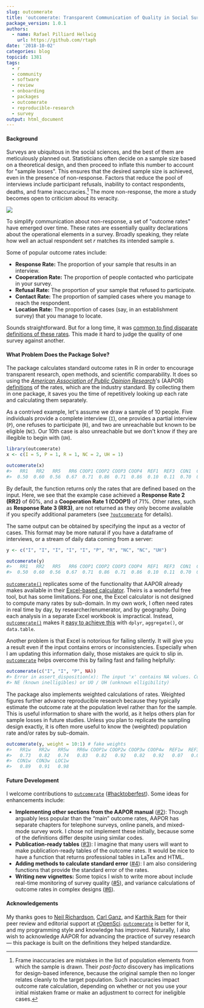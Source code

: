 ```yaml
---
slug: outcomerate
title: 'outcomerate: Transparent Communication of Quality in Social Surveys'
package_version: 1.0.1
authors:
  - name: Rafael Pilliard Hellwig
    url: https://github.com/rtaph
date: '2018-10-02'
categories: blog
topicid: 1381
tags:
  - r
  - community
  - software
  - review
  - onboarding
  - packages
  - outcomerate
  - reproducible-research
  - survey
output: html_document
---
```


#### Background

Surveys are ubiquitous in the social sciences, and the best of them are meticulously planned out. Statisticians often decide on a sample size based on a theoretical design, and then proceed to inflate this number to account for "sample losses". This ensures that the desired sample size is achieved, even in the presence of non-response. Factors that reduce the pool of interviews include participant refusals, inability to contact respondents, deaths, and frame inaccuracies.[^frame] The more non-response, the more a study becomes open to criticism about its veracity.

[^frame]: Frame inaccuracies are mistakes in the list of population elements from which the sample is drawn. Their _post-facto_ discovery has implications for design-based inference, because the original sample then no longer relates cleanly to the target population. Such inaccuracies impact outcome rate calculation, depending on whether or not you use your initial mistaken frame or make an adjustment to correct for ineligible cases. 

![](/img/blog-images/2018-10-02-outcomerate/samples.jpg)

To simplify communication about non-response, a set of "outcome rates" have emerged over time. These rates are essentially quality declarations about the operational elements in a survey. Broadly speaking, they relate how well an actual respondent set _r_ matches its intended sample _s_. 

Some of popular outcome rates include:

*	__Response Rate:__ The proportion of your sample that results in an interview.
*	__Cooperation Rate:__ The proportion of people contacted who participate in your survey.
*	__Refusal Rate:__ The proportion of your sample that refused to participate.
*	__Contact Rate:__ The proportion of sampled cases where you manage to reach the respondent.
*	__Location Rate:__ The proportion of cases (say, in an establishment survey) that you manage to locate.

Sounds straightforward. But for a long time, it was [common to find disparate definitions of these rates](http://www.srl.uic.edu/publist/Conference/rr_reporting.pdf). This made it hard to judge the quality of one survey against another.

#### What Problem Does the Package Solve?

The package calculates standard outcome rates in R in order to encourage transparent research, open methods, and scientific comparability. It does so using the [_American Association of Public Opinion Research_](https://www.aapor.org)'s (AAPOR) [definitions](https://www.aapor.org/Standards-Ethics/Standard-Definitions-(1).aspx) of the rates,  which are the industry standard. By collecting them in one package, it saves you the time of repetitively looking up each rate and calculating them separately.

As a contrived example, let's assume we draw a sample of 10 people. Five individuals provide a complete interview (`I`), one provides a partial interview (`P`), one refuses to participate (`R`), and two are unreachable but known to be eligible (`NC`). Our 10th case is also unreachable but we don't know if they are illegible to begin with (`UH`).

``` r
library(outcomerate)
x <- c(I = 5, P = 1, R = 1, NC = 2, UH = 1)

outcomerate(x)
#>   RR1   RR2   RR5   RR6 COOP1 COOP2 COOP3 COOP4  REF1  REF3  CON1  CON3  LOC1
#>  0.50  0.60  0.56  0.67  0.71  0.86  0.71  0.86  0.10  0.11  0.70  0.78  0.90
```
By default, the function returns only the rates that are defined based on the input. Here, we see that the example case achieved a __Response Rate 2 (RR2)__ of 60%, and a __Cooperation Rate 1 (COOP1)__ of 71%. Other rates, such as __Response Rate 3 (RR3)__, are not returned as they only become available if you specify additional parameters (see [`?outcomerate`](https://ropensci.github.io/outcomerate/reference/outcomerate.html) for details).

The same output can be obtained by specifying the input as a vector of cases. This format may be more natural if you have a dataframe of interviews, or a stream of daily data coming from a server:

``` r
y <- c("I", "I", "I", "I", "I", "P", "R", "NC", "NC", "UH")

outcomerate(y)
#>   RR1   RR2   RR5   RR6 COOP1 COOP2 COOP3 COOP4  REF1  REF3  CON1  CON3  LOC1
#>  0.50  0.60  0.56  0.67  0.71  0.86  0.71  0.86  0.10  0.11  0.70  0.78  0.90
```

[`outcomerate()`](https://ropensci.github.io/outcomerate/reference/outcomerate.html) replicates some of the functionality that AAPOR already makes available in their [Excel-based calculator](https://www.aapor.org/Education-Resources/For-Researchers/Poll-Survey-FAQ/Response-Rates-An-Overview.aspx). Theirs is a wonderful free tool, but has some limitations. For one, the Excel calculator is not designed to compute many rates by sub-domain. In my own work, I often need rates in real time by day, by researcher/enumerator, and by geography. Doing each analysis in a separate Excel workbook is impractical. Instead, [`outcomerate()`](https://ropensci.github.io/outcomerate/reference/outcomerate.html) makes it [easy to achieve this](https://ropensci.github.io/outcomerate/articles/intro-to-outcomerate.html#more-advanced-uses) with `dplyr`, `aggregate()`, or `data.table`.

Another problem is that Excel is notorious for failing silently. It will give you a result even if the input contains errors or inconsistencies. Especially when I am updating this information daily, those mistakes are quick to slip in. [`outcomerate`](https://github.com/ropensci/outcomerate) helps overcome this by failing fast and failing helpfully:

``` r
outcomerate(c("I", "I", "P", NA))
#> Error in assert_disposition(x): The input 'x' contains NA values. Consider converting them to 
#> NE (known inelligibles) or UO / UH (unknown elligibility)
```
  

The package also implements weighted calculations of rates. Weighted figures further advance reproducible research because they typically estimate the outcome rate at the population level rather than for the sample. This is useful information to share with the world, as it helps others plan for sample losses in future studies. Unless you plan to replicate the sampling design exactly, it is often more useful to know the (weighted) population rate and/or rates by sub-domain.

```r
outcomerate(y, weight = 10:1) # fake weights
#>   RR1w   RR2w   RR5w   RR6w COOP1w COOP2w COOP3w COOP4w  REF1w  REF3w 
#>   0.73   0.82   0.74   0.83   0.82   0.92   0.82   0.92   0.07   0.07 
#>  CON1w  CON3w  LOC1w 
#>   0.89   0.91   0.98
```

#### Future Development

I welcome contributions to [`outcomerate`](https://github.com/ropensci/outcomerate)  ([#hacktoberfest](https://twitter.com/hacktoberfest)). Some ideas for enhancements include:

* __Implementing other sections from the AAPOR manual__ ([#2](https://github.com/ropensci/outcomerate/issues/2)): Though arguably less popular than the “main” outcome rates, AAPOR has separate chapters for telephone surveys, online panels, and mixed-mode survey work. I chose not implement these initially, because some of the definitions differ despite using similar codes.
* __Publication-ready tables__ ([#3](https://github.com/ropensci/outcomerate/issues/3)): I imagine that many users will want to make publication-ready tables of the outcome rates. It would be nice to have a function that returns professional tables in LaTex and HTML.
* __Adding methods to calculate standard error__ ([#4](https://github.com/ropensci/outcomerate/issues/4)): I am also considering functions that provide the standard error of the rates.
* __Writing new vignettes:__ Some topics I wish to write more about include real-time monitoring of survey quality ([#5](https://github.com/ropensci/outcomerate/issues/5)), and variance calculations of outcome rates in complex designs ([#6](https://github.com/ropensci/outcomerate/issues/6)).

#### Acknowledgements

My thanks goes to [Neil Richardson](https://github.com/nealrichardson), [Carl Ganz](https://github.com/carlganz), and [Karthik Ram](https://github.com/karthik) for their peer review and editorial support at [rOpenSci](https://ropensci.org/). [`outcomerate`](https://github.com/ropensci/outcomerate) is better for it, and my programming style and knowledge has improved. Naturally, I also wish to acknowledge AAPOR for advancing the practice of survey research— this package is built on the definitions they helped standardize.  

